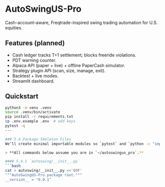 # AutoSwingUS-Pro

Cash-account–aware, Freqtrade-inspired swing trading automation for U.S. equities.

## Features (planned)
- Cash ledger tracks T+1 settlement; blocks freeride violations.
- PDT warning counter.
- Alpaca API (paper + live) + offline PaperCash simulator.
- Strategy plugin API (scan, size, manage, exit).
- Backtest + live modes.
- Streamlit dashboard.

## Quickstart
```bash
python3 -m venv .venv
source .venv/bin/activate
pip install -r requirements.txt
cp .env.example .env  # add keys
pytest -q
---

### 5.4 Package Skeleton Files
We’ll create minimal importable modules so `pytest` and `python -c "import autoswing"` succeed.

> **All commands below assume you are in `~/autoswingus_pro`.**

#### 5.4.1 `autoswing/__init__.py`
```bash
cat > autoswing/__init__.py <<'EOF'
"""AutoSwingUS-Pro package root."""
__version__ = "0.0.1"
